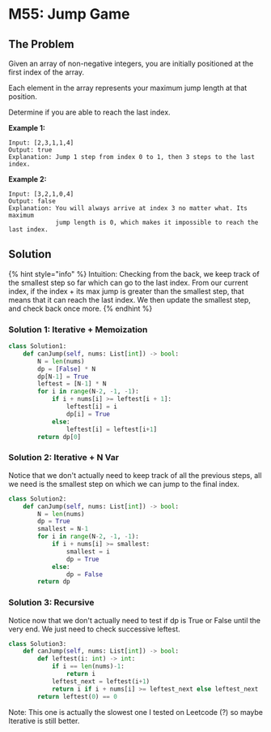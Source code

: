 # M55: Jump Game

## The Problem

Given an array of non-negative integers, you are initially positioned at the first index of the array.

Each element in the array represents your maximum jump length at that position.

Determine if you are able to reach the last index.

**Example 1:**

```text
Input: [2,3,1,1,4]
Output: true
Explanation: Jump 1 step from index 0 to 1, then 3 steps to the last index.
```

**Example 2:**

```text
Input: [3,2,1,0,4]
Output: false
Explanation: You will always arrive at index 3 no matter what. Its maximum
             jump length is 0, which makes it impossible to reach the last index.
```

## Solution

{% hint style="info" %}
Intuition: Checking from the back, we keep track of the smallest step so far which can go to the last index. From our current index, if the index + its max jump is greater than the smallest step, that means that it can reach the last index. We then update the smallest step, and check back once more.
{% endhint %}

### Solution 1: Iterative + Memoization

```python
class Solution1:
    def canJump(self, nums: List[int]) -> bool:
        N = len(nums)
        dp = [False] * N
        dp[N-1] = True
        leftest = [N-1] * N
        for i in range(N-2, -1, -1):
            if i + nums[i] >= leftest[i + 1]:
                leftest[i] = i
                dp[i] = True
            else:
                leftest[i] = leftest[i+1]
        return dp[0]
```

### Solution 2: Iterative + N Var

Notice that we don't actually need to keep track of all the previous steps, all we need is the smallest step on which we can jump to the final index.

```python
class Solution2:
    def canJump(self, nums: List[int]) -> bool:
        N = len(nums)
        dp = True
        smallest = N-1
        for i in range(N-2, -1, -1):
            if i + nums[i] >= smallest:
                smallest = i
                dp = True
            else:
                dp = False
        return dp
```

### Solution 3: Recursive

Notice now that we don't actually need to test if dp is True or False until the very end. We just need to check successive leftest.

```python
class Solution3:
    def canJump(self, nums: List[int]) -> bool:
        def leftest(i: int) -> int:
            if i == len(nums)-1:
                return i
            leftest_next = leftest(i+1)
            return i if i + nums[i] >= leftest_next else leftest_next
        return leftest(0) == 0 
```

Note: This one is actually the slowest one I tested on Leetcode \(?\) so maybe Iterative is still better.

